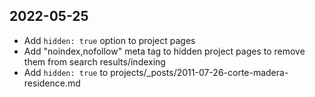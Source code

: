 ## 2022-05-25

* Add `hidden: true` option to project pages
* Add "noindex,nofollow" meta tag to hidden project pages to remove them from search results/indexing
* Add `hidden: true` to projects/_posts/2011-07-26-corte-madera-residence.md